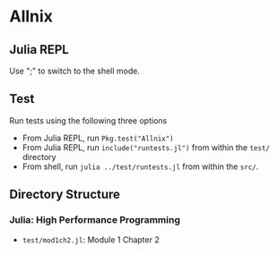 # Allnix
## Julia REPL
Use ";" to switch to the shell mode.

## Test
Run tests using the following three options
* From Julia REPL, run `Pkg.test("Allnix")`
* From Julia REPL, run `include("runtests.jl")` from within the `test/` directory
* From shell, run `julia ../test/runtests.jl` from within the `src/`.

## Directory Structure
### Julia: High Performance Programming
* `test/mod1ch2.jl`: Module 1 Chapter 2
